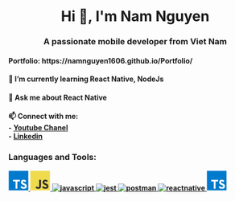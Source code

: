 <h1 align="center">Hi 👋, I'm Nam Nguyen</h1>
<h3 align="center">A passionate mobile developer from Viet Nam</h3>
<h4>Portfolio: https://namnguyen1606.github.io/Portfolio/</h4>
<h4>🌱 I’m currently learning React Native, NodeJs</h4>
<h4>💬 Ask me about React Native</h4>
<h4>📫 Connect with me: <br/>- <a href="https://www.youtube.com/channel/UCIimMLF-d_UgJ1td42oPjqQ?view_as=subscriber" target="_blank">Youtube Chanel<a/><br/>- <a href="https://www.linkedin.com/in/nam-nguyen-1222561aa/" target="_blank">Linkedin<a/>
<h3 align="left">Languages and Tools:</h3>
<p align="left"> <a href="https://www.figma.com/" target="_blank"> <img src="https://raw.githubusercontent.com/devicons/devicon/master/icons/typescript/typescript-original.svg" alt="figma" width="40" height="40"/> </a> <a href="https://git-scm.com/" target="_blank"> <img src="https://raw.githubusercontent.com/devicons/devicon/master/icons/javascript/javascript-original.svg" alt="git" width="40" height="40"/> </a> <a href="https://developer.mozilla.org/en-US/docs/Web/JavaScript" target="_blank"> <img src="https://reactnative.dev/img/header_logo.svg" alt="javascript" width="40" height="40"/> </a> <a href="https://jestjs.io" target="_blank"> <img src="https://www.vectorlogo.zone/logos/jestjsio/jestjsio-icon.svg" alt="jest" width="40" height="40"/> </a> <a href="https://postman.com" target="_blank"> <img src="https://www.vectorlogo.zone/logos/getpostman/getpostman-icon.svg" alt="postman" width="40" height="40"/> </a> <a href="https://reactnative.dev/" target="_blank"> <img src="https://reactnative.dev/img/header_logo.svg" alt="reactnative" width="40" height="40"/> </a> <a href="https://www.typescriptlang.org/" target="_blank"> <img src="https://raw.githubusercontent.com/devicons/devicon/master/icons/typescript/typescript-original.svg" alt="typescript" width="40" height="40"/> </a> </p>
